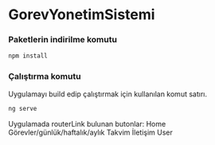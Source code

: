 # GorevYonetimSistemi
 
### Paketlerin indirilme komutu 

```sh
npm install
```

### Çalıştırma komutu
Uygulamayı build edip çalıştırmak için kullanılan komut satırı.
```sh
ng serve
```

Uygulamada routerLink bulunan butonlar:
Home
Görevler/günlük/haftalık/aylık
Takvim
İletişim
User
